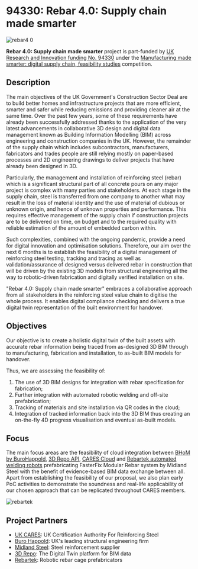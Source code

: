 # 94330: Rebar 4.0: Supply chain made smarter

![rebar4 0](https://user-images.githubusercontent.com/3008807/127870587-66bf004b-3698-4d50-991f-e686dc54d194.png)

<b>Rebar 4.0: Supply chain made smarter</b> project is part-funded by [UK Research and Innovation funding No. 94330](https://gtr.ukri.org/projects?ref=94330#/tabOverview) under the [Manufacturing made smarter: digital supply chain, feasibility studies](https://apply-for-innovation-funding.service.gov.uk/competition/649/overview) competition.

## Description
The main objectives of the UK Government's Construction Sector Deal are to build better homes and infrastructure projects that are more efficient, smarter and safer while reducing emissions and providing cleaner air at the same time. Over the past few years, some of these requirements have already been successfully addressed thanks to the application of the very latest advancements in collaborative 3D design and digital data management known as Building Information Modelling (BIM) across engineering and construction companies in the UK. However, the remainder of the supply chain which includes subcontractors, manufacturers, fabricators and trades people are still relying mostly on paper-based processes and 2D engineering drawings to deliver projects that have already been designed in 3D. 

Particularly, the management and installation of reinforcing steel (rebar) which is a significant structural part of all concrete pours on any major project is complex with many parties and stakeholders. At each stage in the supply chain, steel is transferred from one company to another what may result in the loss of material identity and the use of material of dubious or unknown origin, and hence of unknown properties and performance. This requires effective management of the supply chain if construction projects are to be delivered on time, on budget and to the required quality with reliable estimation of the amount of embedded carbon within.

Such complexities, combined with the ongoing pandemic, provide a need for digital innovation and optimisation solutions. Therefore, our aim over the next 6 months is to establish the feasibility of a digital management of reinforcing steel testing, tracking and tracing as well as validation/assurance of designed versus delivered rebar in construction that will be driven by the existing 3D models from structural engineering all  the way to robotic-driven fabrication and digitally verified installation on site.

"Rebar 4.0: Supply chain made smarter" embraces a collaborative approach from all stakeholders in the reinforcing steel value chain to digitise the whole process. It enables digital compliance checking and delivers a true digital twin representation of the built environment for handover.

## Objectives

Our objective is to create a holistic digital twin of the built assets with accurate rebar information being traced from as-designed 3D BIM through to manufacturing, fabrication and installation, to as-built BIM models for handover. 

Thus, we are assessing the feasibility of:
1. The use of 3D BIM designs for integration with rebar specification for fabrication;
1. Further integration with automated robotic welding and off-site prefabrication;
1. Tracking of materials and site installation via QR codes in the cloud;
1. Integration of tracked information back into the 3D BIM thus creating an on-the-fly 4D progress visualisation and eventual as-built models.

## Focus

The main focus areas are the feasibility of cloud integration between [BHoM by BuroHappold](https://bhom.xyz/), [3D Repo API](https://3drepo.com/api/), [CARES Cloud](https://www.cares.cloud/) and [Rebartek automated welding robots](https://rebartek.com/) prefabricating FasterFix Modular Rebar system by Midland Steel with the benefit of evidence-based BIM data exchange between all. Apart from establishing the feasibility of our proposal, we also plan early PoC activities to demonstrate the soundness and real-life applicability of our chosen approach that can be replicated throughout CARES members.

![rebartek](https://user-images.githubusercontent.com/3008807/127871154-ca50408a-2b7d-4810-8ad6-d35883387d71.png)

## Project Partners
* [UK CARES](https://www.ukcares.com/): UK Certification Authority For Reinforcing Steel
* [Buro Happold](https://www.burohappold.com/): UK's leading structural engineering firm
* [Midland Steel](https://midlandsteelreinforcement.co.uk/): Steel reinforcement supplier
* [3D Repo](https://3drepo.com): The Digital Twin platform for BIM data
* [Rebartek](https://rebartek.com/): Robotic rebar cage prefabricators
